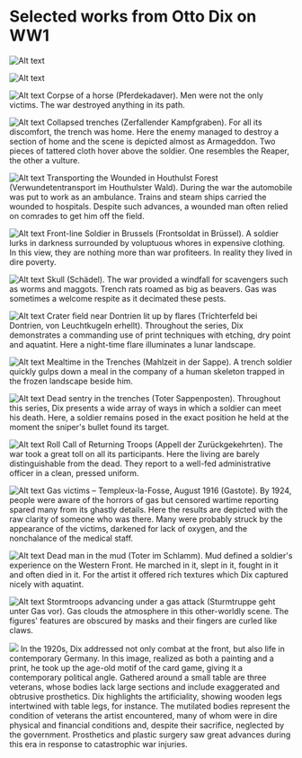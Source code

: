 # Selected works from Otto Dix on WW1

![Alt text](https://cs.nga.gov.au/images/lrg/128603.jpg)

![Alt text](https://cs.nga.gov.au/images/lrg/128588.jpg)

![Alt text](https://i.guim.co.uk/img/static/sys-images/Guardian/Pix/pictures/2014/5/13/1399983260339/ade27f0a-bc7e-400b-aed5-522df2da8651-2060x1575.jpeg?w=880&q=20&auto=format&usm=12&fit=max&dpr=2&s=176e61adba0bea1a7236a75b15cc1ec9)
Corpse of a horse (Pferdekadaver). Men were not the only victims. The war destroyed anything in its path. 

![Alt text](https://i.guim.co.uk/img/static/sys-images/Guardian/Pix/pictures/2014/5/13/1399983340810/3a4a33ab-e12c-44f6-bd4b-70af46b462dc-1667x2040.jpeg?w=880&q=20&auto=format&usm=12&fit=max&dpr=2&s=06e0bf2a4fa9a1887270ea434a913815)
Collapsed trenches (Zerfallender Kampfgraben). For all its discomfort, the trench was home. Here the enemy managed to destroy a section of home and the scene is depicted almost as Armageddon. Two pieces of tattered cloth hover above the soldier. One resembles the Reaper, the other a vulture.

![Alt text](https://i.guim.co.uk/img/static/sys-images/Guardian/Pix/pictures/2014/5/13/1399983799333/b7455aa6-5cf7-4564-b727-6b9bc3d72859-2060x1632.jpeg?w=880&q=20&auto=format&usm=12&fit=max&dpr=2&s=bf97ff6c995df366de36019f9313cd6c)
Transporting the Wounded in Houthulst Forest (Verwundetentransport im Houthulster Wald). During the war the automobile was put to work as an ambulance. Trains and steam ships carried the wounded to hospitals. Despite such advances, a wounded man often relied on comrades to get him off the field. 

![Alt text](https://i.guim.co.uk/img/static/sys-images/Guardian/Pix/pictures/2014/5/13/1399983858807/7230948f-481d-4397-b3f8-7fc7f26160bd-1401x2040.jpeg?w=880&q=20&auto=format&usm=12&fit=max&dpr=2&s=923ef266b103034795d0c34e166a04de)
Front-line Soldier in Brussels (Frontsoldat in Brüssel). A soldier lurks in darkness surrounded by voluptuous whores in expensive clothing. In this view, they are nothing more than war profiteers. In reality they lived in dire poverty. 

![Alt text](https://i.guim.co.uk/img/static/sys-images/Guardian/Pix/pictures/2014/5/13/1399984288975/78953e5b-69fe-4d19-87ec-a08d07c4fa5b-1557x2040.jpeg?w=880&q=20&auto=format&usm=12&fit=max&dpr=2&s=e936b505ad984655771dd9a5d2d0e2d2)
Skull (Schädel). The war provided a windfall for scavengers such as worms and maggots. Trench rats roamed as big as beavers. Gas was sometimes a welcome respite as it decimated these pests.

![Alt text](https://i.guim.co.uk/img/static/sys-images/Guardian/Pix/pictures/2014/5/13/1399984350803/725ce607-1341-4343-b730-9daa0e5db4a0-2060x1613.jpeg?w=880&q=20&auto=format&usm=12&fit=max&dpr=2&s=0182cf64626121d8facd14acbf4c5bac)
Crater field near Dontrien lit up by flares (Trichterfeld bei Dontrien, von Leuchtkugeln erhellt). Throughout the series, Dix demonstrates a commanding use of print techniques with etching, dry point and aquatint. Here a night-time flare illuminates a lunar landscape.

![Alt text](https://i.guim.co.uk/img/static/sys-images/Guardian/Pix/pictures/2014/5/13/1399984432347/e8e48d8b-8653-4b0f-ab35-4480c21f1e04-2060x1468.jpeg?w=880&q=20&auto=format&usm=12&fit=max&dpr=2&s=25a2f087782c320052caa47a1527aa6a)
Mealtime in the Trenches (Mahlzeit in der Sappe). A trench soldier quickly gulps down a meal in the company of a human skeleton trapped in the frozen landscape beside him. 

![Alt text](https://i.guim.co.uk/img/static/sys-images/Guardian/Pix/pictures/2014/5/13/1399984620741/fe0c9cfc-3166-4d55-8751-02a4e3cafc10-1509x2040.jpeg?w=880&q=20&auto=format&usm=12&fit=max&dpr=2&s=6149872e2112df1720b8fda4aa6442b1)
Dead sentry in the trenches (Toter Sappenposten). Throughout this series, Dix presents a wide array of ways in which a soldier can meet his death. Here, a soldier remains posed in the exact position he held at the moment the sniper's bullet found its target.

![Alt text](https://i.guim.co.uk/img/static/sys-images/Guardian/Pix/pictures/2014/5/13/1399984702392/838fb9f1-065e-4875-83c0-740136c8b245-2060x1449.jpeg?w=880&q=20&auto=format&usm=12&fit=max&dpr=2&s=71f170ab595d7da51f35192a20b91b46)
Roll Call of Returning Troops (Appell der Zurückgekehrten). The war took a great toll on all its participants. Here the living are barely distinguishable from the dead. They report to a well-fed administrative officer in a clean, pressed uniform.

![Alt text](https://i.guim.co.uk/img/static/sys-images/Guardian/Pix/pictures/2014/5/13/1399991121661/4b45ebd1-d251-45d2-86d6-8be30cb254e1-2060x1468.jpeg?w=880&q=20&auto=format&usm=12&fit=max&dpr=2&s=cf2edc98aad64ca48ee6145e5df808e1)
Gas victims – Templeux-la-Fosse, August 1916 (Gastote). By 1924, people were aware of the horrors of gas but censored wartime reporting spared many from its ghastly details. Here the results are depicted with the raw clarity of someone who was there. Many were probably struck by the appearance of the victims, darkened for lack of oxygen, and the nonchalance of the medical staff.

![Alt text](https://i.guim.co.uk/img/static/sys-images/Guardian/Pix/pictures/2014/5/13/1399991460510/b56f8531-a823-4710-a472-652f601c7369-2060x1584.jpeg?w=880&q=20&auto=format&usm=12&fit=max&dpr=2&s=10a87e063a22fbcb43beed408fbf8813)
Dead man in the mud (Toter im Schlamm). Mud defined a soldier's experience on the Western Front. He marched in it, slept in it, fought in it and often died in it. For the artist it offered rich textures which Dix captured nicely with aquatint. 

![Alt text](https://i.guim.co.uk/img/static/sys-images/Guardian/Pix/pictures/2014/5/13/1399983740458/01b35989-2b89-4b9e-9799-4fe63fe05b25-2060x1484.jpeg?w=880&q=20&auto=format&usm=12&fit=max&dpr=2&s=f5c7e7f427e6889c1dd11c27e7ec8aed)
Stormtroops advancing under a gas attack (Sturmtruppe geht unter Gas vor). Gas clouds the atmosphere in this other-worldly scene. The figures' features are obscured by masks and their fingers are curled like claws.

<img src="https://images.metmuseum.org/CRDImages/dp/web-large/DP822528.jpg">
In the 1920s, Dix addressed not only combat at the front, but also life in contemporary Germany. In this image, realized as both a painting and a print, he took up the age-old motif of the card game, giving it a contemporary political angle. Gathered around a small table are three veterans, whose bodies lack large sections and include exaggerated and obtrusive prosthetics. Dix highlights the artificiality, showing wooden legs intertwined with table legs, for instance. The mutilated bodies represent the condition of veterans the artist encountered, many of whom were in dire physical and financial conditions and, despite their sacrifice, neglected by the government. Prosthetics and plastic surgery saw great advances during this era in response to catastrophic war injuries.


